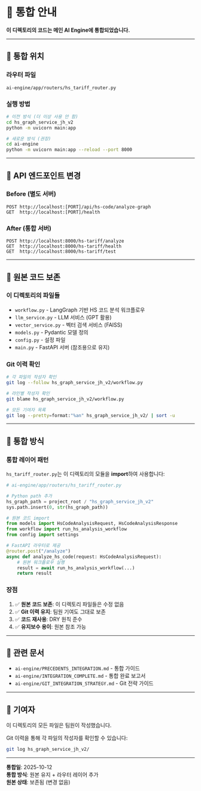 # 📌 통합 안내

**이 디렉토리의 코드는 메인 AI Engine에 통합되었습니다.**

---

## 🔗 통합 위치

### **라우터 파일**
`ai-engine/app/routers/hs_tariff_router.py`

### **실행 방법**
```bash
# 이전 방식 (더 이상 사용 안 함)
cd hs_graph_service_jh_v2
python -m uvicorn main:app

# 새로운 방식 (권장)
cd ai-engine
python -m uvicorn main:app --reload --port 8000
```

---

## 🎯 API 엔드포인트 변경

### **Before (별도 서버)**
```
POST http://localhost:[PORT]/api/hs-code/analyze-graph
GET  http://localhost:[PORT]/health
```

### **After (통합 서버)**
```
POST http://localhost:8000/hs-tariff/analyze
GET  http://localhost:8000/hs-tariff/health
GET  http://localhost:8000/hs-tariff/test
```

---

## 📂 원본 코드 보존

### **이 디렉토리의 파일들**
- `workflow.py` - LangGraph 기반 HS 코드 분석 워크플로우
- `llm_service.py` - LLM 서비스 (GPT 활용)
- `vector_service.py` - 벡터 검색 서비스 (FAISS)
- `models.py` - Pydantic 모델 정의
- `config.py` - 설정 파일
- `main.py` - FastAPI 서버 (참조용으로 유지)

### **Git 이력 확인**
```bash
# 각 파일의 작성자 확인
git log --follow hs_graph_service_jh_v2/workflow.py

# 라인별 작성자 확인
git blame hs_graph_service_jh_v2/workflow.py

# 모든 기여자 목록
git log --pretty=format:"%an" hs_graph_service_jh_v2/ | sort -u
```

---

## 🔧 통합 방식

### **통합 레이어 패턴**
`hs_tariff_router.py`는 이 디렉토리의 모듈을 **import**하여 사용합니다:

```python
# ai-engine/app/routers/hs_tariff_router.py

# Python path 추가
hs_graph_path = project_root / "hs_graph_service_jh_v2"
sys.path.insert(0, str(hs_graph_path))

# 원본 코드 import
from models import HsCodeAnalysisRequest, HsCodeAnalysisResponse
from workflow import run_hs_analysis_workflow
from config import settings

# FastAPI 라우터로 제공
@router.post("/analyze")
async def analyze_hs_code(request: HsCodeAnalysisRequest):
    # 원본 워크플로우 실행
    result = await run_hs_analysis_workflow(...)
    return result
```

### **장점**
1. ✅ **원본 코드 보존**: 이 디렉토리 파일들은 수정 없음
2. ✅ **Git 이력 유지**: 팀원 기여도 그대로 보존
3. ✅ **코드 재사용**: DRY 원칙 준수
4. ✅ **유지보수 용이**: 원본 참조 가능

---

## 📖 관련 문서

- `ai-engine/PRECEDENTS_INTEGRATION.md` - 통합 가이드
- `ai-engine/INTEGRATION_COMPLETE.md` - 통합 완료 보고서
- `ai-engine/GIT_INTEGRATION_STRATEGY.md` - Git 전략 가이드

---

## 👥 기여자

이 디렉토리의 모든 파일은 팀원이 작성했습니다.

Git 이력을 통해 각 파일의 작성자를 확인할 수 있습니다:
```bash
git log hs_graph_service_jh_v2/
```

---

**통합일**: 2025-10-12  
**통합 방식**: 원본 유지 + 라우터 레이어 추가  
**원본 상태**: 보존됨 (변경 없음)

